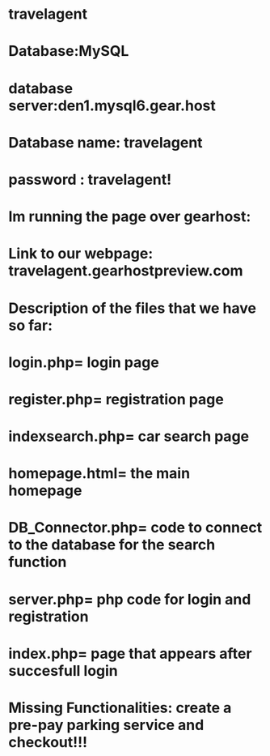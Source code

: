 # travelagent

# Database:MySQL
# database server:den1.mysql6.gear.host 
# Database name: travelagent
# password : travelagent!

# Im running the page over gearhost:
# Link to our webpage: travelagent.gearhostpreview.com

# Description of the files that we have so far:

# login.php= login page
# register.php= registration page
# indexsearch.php= car search page
# homepage.html= the main homepage
# DB_Connector.php= code to connect to the database for the search function
# server.php= php code for login and registration
# index.php= page that appears after succesfull login


# Missing Functionalities: create a pre-pay parking service and checkout!!!

